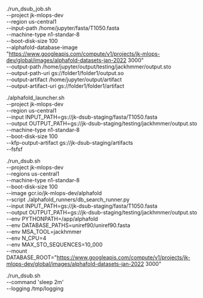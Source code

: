 ./run_dsub_job.sh \
--project jk-mlops-dev \
--region us-central1 \
--input-path /home/jupyter/fasta/T1050.fasta \
--machine-type n1-standar-8 \
--boot-disk-size 100 \
--alphafold-database-image "https://www.googleapis.com/compute/v1/projects/jk-mlops-dev/global/images/alphafold-datasets-jan-2022 3000" \
--output-path /home/jupyter/output/testing/jackhmmer/output.sto \
--output-path-uri gs://folder1/folder1/output.so \
--output-artifact /home/jupyter/output/artifact \
--output-artifact-uri gs://folder1/folder1/artifact 


./alphafold_launcher.sh \
--project jk-mlops-dev \
--region us-central1 \
--input INPUT_PATH=gs://jk-dsub-staging/fasta/T1050.fasta \
--output OUTPUT_PATH=gs://jk-dsub-staging/testing/jackhmmer/output.sto \
--machine-type n1-standar-8 \
--boot-disk-size 100 \
--kfp-output-artifact gs://jk-dsub-staging/artifacts \
--fsfsf


./run_dsub.sh \
--project jk-mlops-dev \
--regions us-central1 \
--machine-type n1-standar-8 \
--boot-disk-size 100 \
--image gcr.io/jk-mlops-dev/alphafold \
--script ./alphafold_runners/db_search_runner.py \
--input INPUT_PATH=gs://jk-dsub-staging/fasta/T1050.fasta \
--output OUTPUT_PATH=gs://jk-dsub-staging/testing/jackhmmer/output.sto \
--env PYTHONPATH=/app/alphafold \
--env DATABASE_PATHS=uniref90/uniref90.fasta \
--env MSA_TOOL=jackhmmer \
--env N_CPU=4 \
--env MAX_STO_SEQUENCES=10_000 \
--mount DATABASE_ROOT="https://www.googleapis.com/compute/v1/projects/jk-mlops-dev/global/images/alphafold-datasets-jan-2022 3000"


./run_dsub.sh \
--command 'sleep 2m' \
--logging /tmp/logging

